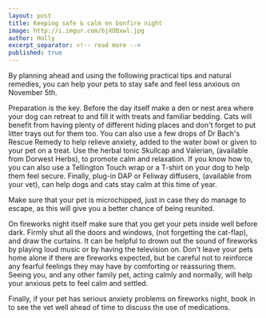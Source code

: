 ```yaml
---
layout: post
title: Keeping safe & calm on bonfire night
image: http://i.imgur.com/bjXOBxwl.jpg
author: Holly
excerpt_separator: <!-- read more -->
published: true
---
```


By planning ahead and using the following practical tips and natural remedies, you can help your pets to stay safe and feel less anxious on November 5th.

Preparation is the key. Before the day itself make a den or nest area where your dog can retreat to and fill it with treats and familiar bedding. Cats will benefit from having plenty of different hiding places and don't forget to put litter trays out for them too. You can also use a few drops of Dr Bach's Rescue Remedy to help relieve anxiety, added to the water bowl or given to your pet on a treat. Use the herbal tonic Skullcap and Valerian, (available from Dorwest Herbs), to promote calm and relaxation. If you know how to, you can also use a Tellington Touch wrap or a T-shirt on your dog to help them feel secure. Finally, plug-in DAP or Feliway diffusers, (available from your vet), can help dogs and cats stay calm at this time of year.

<!-- read more -->

Make sure that your pet is microchipped, just in case they do manage to escape, as this will give you a better chance of being reunited. 

On fireworks night itself make sure that you get your pets inside well before dark. Firmly shut all the doors and windows, (not forgetting the cat-flap), and draw the curtains. It can be helpful to drown out the sound of fireworks by playing loud music or by having the television on. Don't leave your pets home alone if there are fireworks expected, but be careful not to reinforce any fearful feelings they may have by comforting or reassuring them. Seeing you, and any other family pet, acting calmly and normally, will help your anxious pets to feel calm and settled.

Finally, if your pet has serious anxiety problems on fireworks night, book in to see the vet well ahead of time to discuss the use of medications.

